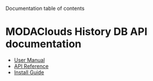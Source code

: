 Documentation table of contents

# MODAClouds History DB API documentation

* [User Manual](user-manual.md)
* [API Reference](api.md)
* [Install Guide](install.md)
